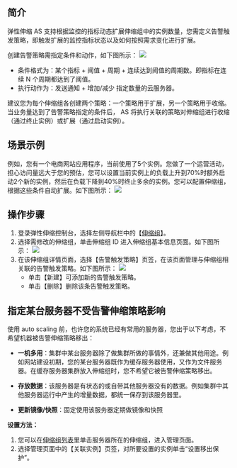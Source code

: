 ## 简介

弹性伸缩 AS 支持根据监控的指标动态扩展伸缩组中的实例数量，您需定义告警触发策略，即触发扩展的监控指标状态以及如何按照需求变化进行扩展。

创建告警策略需指定条件和动作，如下图所示：
![](https://main.qcloudimg.com/raw/a3e40d8217ea04969a2198d6c9d52eb0.png)

- 条件格式为：某个指标 + 阈值 + 周期 + 连续达到阈值的周期数。即指标在连续 N 个周期都达到了阈值。
- 执行动作为：发送通知 + 增加/减少 指定数量的云服务器。

建议您为每个伸缩组各创建两个策略：一个策略用于扩展，另一个策略用于收缩。当业务量达到了告警策略指定的条件后， AS 将执行关联的策略对伸缩组进行收缩（通过终止实例）或扩展（通过启动实例）。



## 场景示例

例如，您有一个电商网站应用程序，当前使用了5个实例。您做了一个运营活动，担心访问量远大于您的预估，您可以设置当前实例上的负载上升到70%时额外启动2个新的实例，然后在负载下降到40%时终止多余的实例。您可以配置伸缩组，根据这些条件自动扩展。如下图所示：
![](https://mc.qcloudimg.com/static/img/92435c4281be33320200ce3f69bbc36c/AS-Expanding+and+Reducing-Managing+Alarm+Triggering+Policies.jpg)

## 操作步骤
1. 登录弹性伸缩控制台，选择左侧导航栏中的【[伸缩组](https://console.cloud.tencent.com/autoscaling/group)】。
2. 选择需修改的伸缩组，单击伸缩组 ID 进入伸缩组基本信息页面。如下图所示：
![](https://main.qcloudimg.com/raw/23edebce4019c1aeaca92dcde4b0f185.png)
3. 在该伸缩组详情页面，选择【告警触发策略】页签，在该页面管理与伸缩组相关联的告警触发策略。如下图所示：
![](https://main.qcloudimg.com/raw/2bc68bff49b77a203a5f7b3daa16c033.png)
	- 单击【新建】可添加新的告警触发策略。
	- 单击【删除】删除该条告警触发策略。



## 指定某台服务器不受告警伸缩策略影响
使用 auto scaling 前，也许您的系统已经有常用的服务器，您出于以下考虑，不希望机器被告警伸缩策略移出：

- **一机多用**：集群中某台服务器除了做集群所做的事情外，还兼做其他用途。例如网站建设初期，您的某台服务器既作为缓存服务器使用，又作为文件服务器。在缓存服务器集群放入伸缩组时，您不希望它被告警伸缩策略移出。

- **存放数据**：该服务器是有状态的或自带其他服务器没有的数据。例如集群中其他服务器运行中产生的增量数据，都统一保存到该服务器里。

- **更新镜像/快照**：固定使用该服务器定期做镜像和快照


**设置方法：**
1. 您可以在[伸缩组列表](https://console.cloud.tencent.com/autoscaling)里单击服务器所在的伸缩组，进入管理页面。
2. 选择管理页面中的【关联实例】页签，对所要设置的实例单击“设置移出保护”。
